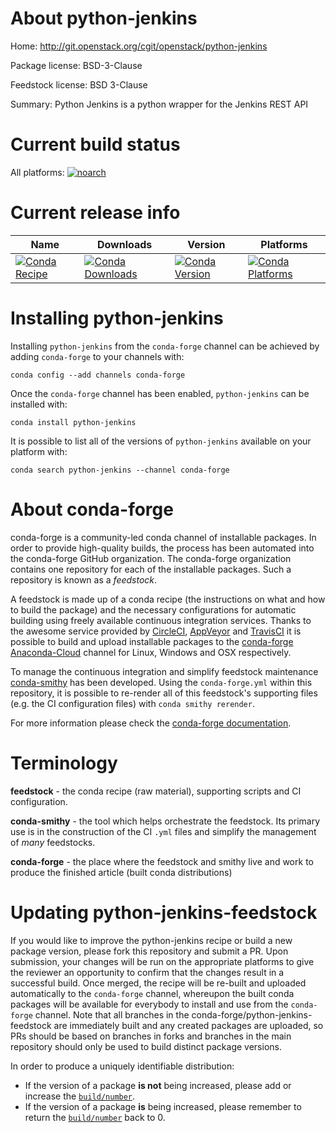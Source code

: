 About python-jenkins
====================

Home: http://git.openstack.org/cgit/openstack/python-jenkins

Package license: BSD-3-Clause

Feedstock license: BSD 3-Clause

Summary: Python Jenkins is a python wrapper for the Jenkins REST API



Current build status
====================

All platforms:
[![noarch](https://img.shields.io/circleci/project/github/conda-forge/python-jenkins-feedstock/master.svg?label=noarch)](https://circleci.com/gh/conda-forge/python-jenkins-feedstock)

Current release info
====================

| Name | Downloads | Version | Platforms |
| --- | --- | --- | --- |
| [![Conda Recipe](https://img.shields.io/badge/recipe-python--jenkins-green.svg)](https://anaconda.org/conda-forge/python-jenkins) | [![Conda Downloads](https://img.shields.io/conda/dn/conda-forge/python-jenkins.svg)](https://anaconda.org/conda-forge/python-jenkins) | [![Conda Version](https://img.shields.io/conda/vn/conda-forge/python-jenkins.svg)](https://anaconda.org/conda-forge/python-jenkins) | [![Conda Platforms](https://img.shields.io/conda/pn/conda-forge/python-jenkins.svg)](https://anaconda.org/conda-forge/python-jenkins) |

Installing python-jenkins
=========================

Installing `python-jenkins` from the `conda-forge` channel can be achieved by adding `conda-forge` to your channels with:

```
conda config --add channels conda-forge
```

Once the `conda-forge` channel has been enabled, `python-jenkins` can be installed with:

```
conda install python-jenkins
```

It is possible to list all of the versions of `python-jenkins` available on your platform with:

```
conda search python-jenkins --channel conda-forge
```


About conda-forge
=================

conda-forge is a community-led conda channel of installable packages.
In order to provide high-quality builds, the process has been automated into the
conda-forge GitHub organization. The conda-forge organization contains one repository
for each of the installable packages. Such a repository is known as a *feedstock*.

A feedstock is made up of a conda recipe (the instructions on what and how to build
the package) and the necessary configurations for automatic building using freely
available continuous integration services. Thanks to the awesome service provided by
[CircleCI](https://circleci.com/), [AppVeyor](https://www.appveyor.com/)
and [TravisCI](https://travis-ci.org/) it is possible to build and upload installable
packages to the [conda-forge](https://anaconda.org/conda-forge)
[Anaconda-Cloud](https://anaconda.org/) channel for Linux, Windows and OSX respectively.

To manage the continuous integration and simplify feedstock maintenance
[conda-smithy](https://github.com/conda-forge/conda-smithy) has been developed.
Using the ``conda-forge.yml`` within this repository, it is possible to re-render all of
this feedstock's supporting files (e.g. the CI configuration files) with ``conda smithy rerender``.

For more information please check the [conda-forge documentation](https://conda-forge.org/docs/).

Terminology
===========

**feedstock** - the conda recipe (raw material), supporting scripts and CI configuration.

**conda-smithy** - the tool which helps orchestrate the feedstock.
                   Its primary use is in the construction of the CI ``.yml`` files
                   and simplify the management of *many* feedstocks.

**conda-forge** - the place where the feedstock and smithy live and work to
                  produce the finished article (built conda distributions)


Updating python-jenkins-feedstock
=================================

If you would like to improve the python-jenkins recipe or build a new
package version, please fork this repository and submit a PR. Upon submission,
your changes will be run on the appropriate platforms to give the reviewer an
opportunity to confirm that the changes result in a successful build. Once
merged, the recipe will be re-built and uploaded automatically to the
`conda-forge` channel, whereupon the built conda packages will be available for
everybody to install and use from the `conda-forge` channel.
Note that all branches in the conda-forge/python-jenkins-feedstock are
immediately built and any created packages are uploaded, so PRs should be based
on branches in forks and branches in the main repository should only be used to
build distinct package versions.

In order to produce a uniquely identifiable distribution:
 * If the version of a package **is not** being increased, please add or increase
   the [``build/number``](https://conda.io/docs/user-guide/tasks/build-packages/define-metadata.html#build-number-and-string).
 * If the version of a package **is** being increased, please remember to return
   the [``build/number``](https://conda.io/docs/user-guide/tasks/build-packages/define-metadata.html#build-number-and-string)
   back to 0.
